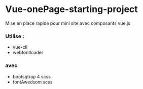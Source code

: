 # Vue-onePage-starting-project
Mise en place rapide pour mini site avec composants vue.js

### Utilise :

* vue-cli
* webfontloader

### avec

* bootsqtrap 4 scss
* fontAwedsom scss





